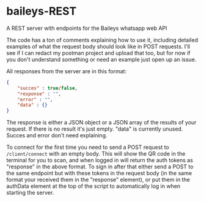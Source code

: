 # baileys-REST
A REST server with endpoints for the Baileys whatsapp web API

The code has a ton of comments explaining how to use it, including detailed examples of what the request body should look like in POST requests. I'll see if I can redact my postman project and upload that too, but for now if you don't understand something or need an example just open up an issue.


All responses from the server are in this format:
```JSON
{
    "succes" : true/false,
    "response" : "",
    "error" : "",
    "data" : {}
}
```

The response is either a JSON object or a JSON array of the results of your request. If there is no result it's just empty. "data" is currently unused. Succes and error don't need explaining.

To connect for the first time you need to send a POST request to `/client/connect` with an empty body. This will show the QR code in the terminal for you to scan, and when logged in will return the auth tokens as "response" in the above format. To sign in after that either send a POST to the same endpoint but with these tokens in the request body (in the same format your received them in the "response" element), or put them in the authData element at the top of the script to automatically log in when starting the server.

